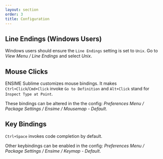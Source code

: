 ```yaml
---
layout: section
order: 3
title: Configuration
---
```


## Line Endings (Windows Users)

Windows users should ensure the `Line Endings` setting is set to `Unix`. Go to *View Menu / Line Endings* and select *Unix*.

## Mouse Clicks

ENSIME Sublime customizes mouse bindings. It makes `Ctrl+Click`/`Cmd+Click` invoke `Go to Definition` and `Alt+Click` stand for `Inspect Type at Point`.

These bindings can be altered in the the config: *Preferences Menu / Package Settings / Ensime / Mousemap - Default*.

## Key Bindings

`Ctrl+Space` invokes code completion by default.

Other keybindings can be enabled in the config: *Preferences Menu / Package Settings / Ensime / Keymap - Default*.

